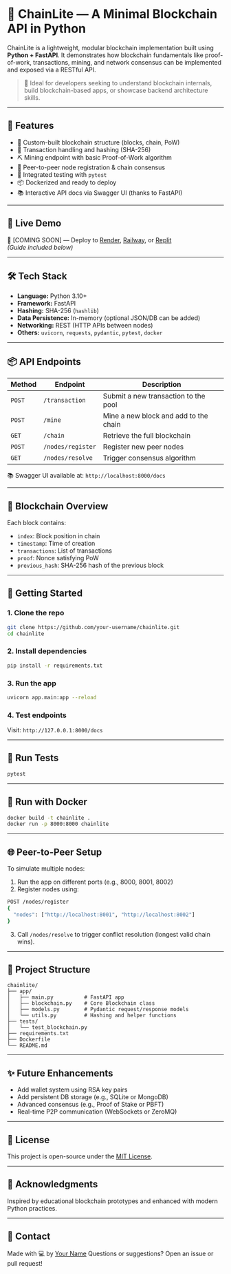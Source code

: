 # 🚀 ChainLite — A Minimal Blockchain API in Python

ChainLite is a lightweight, modular blockchain implementation built using **Python + FastAPI**. It demonstrates how blockchain fundamentals like proof-of-work, transactions, mining, and network consensus can be implemented and exposed via a RESTful API.

> 🎯 Ideal for developers seeking to understand blockchain internals, build blockchain-based apps, or showcase backend architecture skills.

---

## 📌 Features

- 🧱 Custom-built blockchain structure (blocks, chain, PoW)
- 🔐 Transaction handling and hashing (SHA-256)
- ⛏️ Mining endpoint with basic Proof-of-Work algorithm
- 🔗 Peer-to-peer node registration & chain consensus
- 🧪 Integrated testing with `pytest`
- 📦 Dockerized and ready to deploy
- 📚 Interactive API docs via Swagger UI (thanks to FastAPI)

---

## 🚀 Live Demo

🔗 [COMING SOON] — Deploy to [Render](https://render.com), [Railway](https://railway.app), or [Replit](https://replit.com)  
*(Guide included below)*

---

## 🛠️ Tech Stack

- **Language:** Python 3.10+
- **Framework:** FastAPI
- **Hashing:** SHA-256 (`hashlib`)
- **Data Persistence:** In-memory (optional JSON/DB can be added)
- **Networking:** REST (HTTP APIs between nodes)
- **Others:** `uvicorn`, `requests`, `pydantic`, `pytest`, `docker`

---

## 📦 API Endpoints

| Method | Endpoint              | Description                             |
|--------|-----------------------|-----------------------------------------|
| `POST` | `/transaction`        | Submit a new transaction to the pool    |
| `POST` | `/mine`               | Mine a new block and add to the chain   |
| `GET`  | `/chain`              | Retrieve the full blockchain            |
| `POST` | `/nodes/register`     | Register new peer nodes                 |
| `GET`  | `/nodes/resolve`      | Trigger consensus algorithm             |

📚 Swagger UI available at: `http://localhost:8000/docs`

---

## 🧱 Blockchain Overview

Each block contains:
- `index`: Block position in chain
- `timestamp`: Time of creation
- `transactions`: List of transactions
- `proof`: Nonce satisfying PoW
- `previous_hash`: SHA-256 hash of the previous block

---

## 🔧 Getting Started

### 1. Clone the repo
```bash
git clone https://github.com/your-username/chainlite.git
cd chainlite
````

### 2. Install dependencies

```bash
pip install -r requirements.txt
```

### 3. Run the app

```bash
uvicorn app.main:app --reload
```

### 4. Test endpoints

Visit: `http://127.0.0.1:8000/docs`

---

## 🧪 Run Tests

```bash
pytest
```

---

## 🐳 Run with Docker

```bash
docker build -t chainlite .
docker run -p 8000:8000 chainlite
```

---

## 🌐 Peer-to-Peer Setup

To simulate multiple nodes:

1. Run the app on different ports (e.g., 8000, 8001, 8002)
2. Register nodes using:

```bash
POST /nodes/register
{
  "nodes": ["http://localhost:8001", "http://localhost:8002"]
}
```

3. Call `/nodes/resolve` to trigger conflict resolution (longest valid chain wins).

---

## 📁 Project Structure

```
chainlite/
├── app/
│   ├── main.py          # FastAPI app
│   ├── blockchain.py    # Core Blockchain class
│   ├── models.py        # Pydantic request/response models
│   └── utils.py         # Hashing and helper functions
├── tests/
│   └── test_blockchain.py
├── requirements.txt
├── Dockerfile
└── README.md
```

---

## ✨ Future Enhancements

* Add wallet system using RSA key pairs
* Add persistent DB storage (e.g., SQLite or MongoDB)
* Advanced consensus (e.g., Proof of Stake or PBFT)
* Real-time P2P communication (WebSockets or ZeroMQ)

---

## 📜 License

This project is open-source under the [MIT License](LICENSE).

---

## 🙌 Acknowledgments

Inspired by educational blockchain prototypes and enhanced with modern Python practices.

---

## 👋 Contact

Made with 💻 by [Your Name](https://github.com/your-username)
Questions or suggestions? Open an issue or pull request!

```